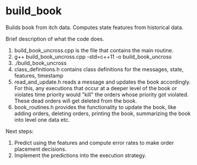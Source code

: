 build_book
==========

Builds book from itch data. Computes state features from historical data.

Brief description of what the code does. 
1) build_book_uncross.cpp is the file that contains the main routine.
2) g++ build_book_uncross.cpp -std=c++11 -o build_book_uncross
3) ./build_book_uncross <data file for a single ticker> <time interval delta>
4) class_definitions.h contains class definitions for the messages, state, features, timestamp
5) read_and_update.h reads a message and updates the book accordingly. For this, any executions that occur at a deeper level of the book or violates time priority would "kill" the orders whose priority got violated. These dead orders will get deleted from the book.
6) book_routines.h provides the functionality to update the book, like adding orders, deleting orders, printing the book, summarizing the book into level one data etc.


Next steps:
1) Predict using the features and compute error rates to make order placement decisions.
2) Implement the predictions into the execution strategy.
   

